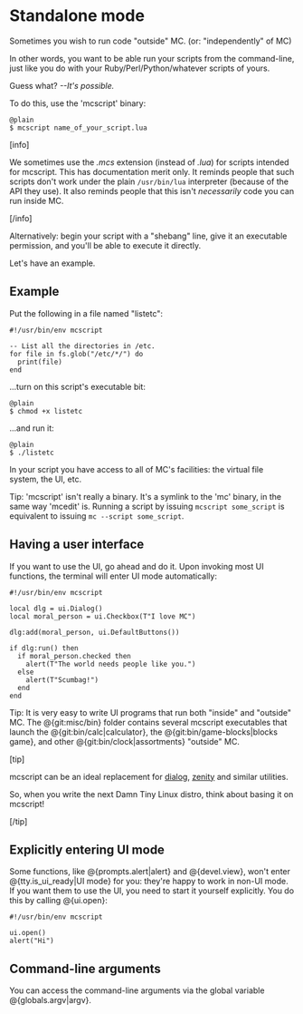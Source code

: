 
# Standalone mode

Sometimes you wish to run code "outside" MC. (or: "independently" of MC)

In other words, you want to be able run your scripts from the
command-line, just like you do with your Ruby/Perl/Python/whatever
scripts of yours.

Guess what? *--It's possible.*

To do this, use the 'mcscript' binary:

    @plain
    $ mcscript name_of_your_script.lua

[info]

We sometimes use the _.mcs_ extension (instead of _.lua_) for scripts
intended for mcscript. This has documentation merit only. It reminds
people that such scripts don't work under the plain `/usr/bin/lua`
interpreter (because of the API they use). It also reminds people that
this isn't _necessarily_ code you can run inside MC.

[/info]

Alternatively: begin your script with a "shebang" line, give it an
executable permission, and you'll be able to execute it directly.

Let's have an example.

## Example

Put the following in a file named "listetc":

    #!/usr/bin/env mcscript

    -- List all the directories in /etc.
    for file in fs.glob("/etc/*/") do
      print(file)
    end

...turn on this script's executable bit:

    @plain
    $ chmod +x listetc

...and run it:

    @plain
    $ ./listetc

In your script you have access to all of MC's facilities: the virtual
file system, the UI, etc.

Tip: 'mcscript' isn't really a binary. It's a symlink to the 'mc' binary,
in the same way 'mcedit' is. Running a script by issuing
`mcscript some_script` is equivalent to issuing `mc --script some_script`.

## Having a user interface

If you want to use the UI, go ahead and do it. Upon invoking most UI
functions, the terminal will enter UI mode automatically:

    #!/usr/bin/env mcscript

    local dlg = ui.Dialog()
    local moral_person = ui.Checkbox(T"I love MC")

    dlg:add(moral_person, ui.DefaultButtons())

    if dlg:run() then
      if moral_person.checked then
        alert(T"The world needs people like you.")
      else
        alert(T"Scumbag!")
      end
    end

Tip: It is very easy to write UI programs that run both "inside" and
"outside" MC. The @{git:misc/bin} folder contains several mcscript
executables that launch the @{git:bin/calc|calculator}, the
@{git:bin/game-blocks|blocks game}, and other
@{git:bin/clock|assortments} "outside" MC.

[tip]

mcscript can be an ideal replacement for
[dialog](http://invisible-island.net/dialog/dialog.html),
[zenity](http://live.gnome.org/Zenity) and similar utilities.

So, when you write the next Damn Tiny Linux distro, think about basing
it on mcscript!

[/tip]

## Explicitly entering UI mode

Some functions, like @{prompts.alert|alert} and @{devel.view}, won't
enter @{tty.is_ui_ready|UI mode} for you: they're happy to work in
non-UI mode. If you want them to use the UI, you need to start it
yourself explicitly. You do this by calling @{ui.open}:

    #!/usr/bin/env mcscript

    ui.open()
    alert("Hi")

## Command-line arguments

You can access the command-line arguments via the global variable
@{globals.argv|argv}.
